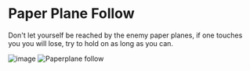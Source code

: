 # Paper Plane Follow
Don't let yourself be reached by the enemy paper planes, if one touches you you will lose, try to hold on as long as you can.

![image](https://user-images.githubusercontent.com/68016784/164592604-57d88407-9e1e-49d3-abfc-5bd3379ec032.png)
![Paperplane follow](https://user-images.githubusercontent.com/68016784/164592610-bf667c68-74ef-47c8-aee6-fb4a2476f413.gif)

